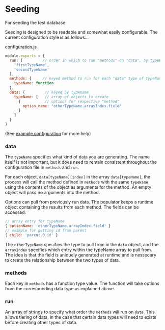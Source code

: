Seeding
=======

For seeding the test database.

Seeding is designed to be readable and somewhat easily configurable.
The current configuration style is as follows...

configuration.js
```javascript
module.exports = {
  run: [         // order in which to run "methods" on "data", by typeName
    'firstTypeName',
    'secondTypeName'
  ],
  methods: {     // keyed method to run for each "data" type of typeName
    typeName: function
  },
  data: {         // keyed by typename
    typeName: [   // array of objects to create
      {           // options for respective "method"
        option_name: 'otherTypeName.arrayIndex.field'
      }
    ]
  }
}
```

(See [example configuration](./example-configuration) for more help)

### data

The `typeName` specifies what kind of data you are generating. The name itself
is not important, but it does need to remain consistent throughout the
configuration file in `methods` and `run`.

For each object, `data[typeName][index]` in the array `data[typeName]`, the
process will call the method defined in `methods` with the same `typeName` using
the contents of the object as arguments for the method.  An empty object will
pass no arguments into the method.

Options can pull from previously run data.  The populator keeps a runtime object
containing the results from each method.  The fields can be accessed:

```javascript
// array entry for typeName
{ optionName: 'otherTypeName.arrayIndex.field' }
// example for getting id from parent
{ child: 'parent.0.id' }
```

The `otherTypeName` specifies the type to pull from in the `data` object, and
the `arrayIndex` specifies which entry within the typeName array to pull from.
The idea is that the field is uniquely generated at runtime and is nessecary to
create the relationship between the two types of data.

### methods

Each key in `methods` has a function type value.  The function will take options
from the corresponding data type as explained above.

### run

An array of strings to specify what order the `methods` will run on `data`.
This allows tiering of data, in the case that certain data types will need to
exists before creating other types of data.
